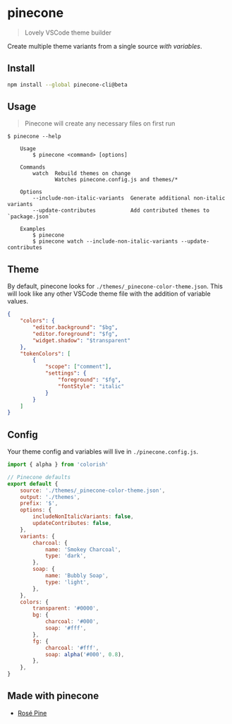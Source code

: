 # pinecone

> Lovely VSCode theme builder

Create multiple theme variants from a single source _with variables_.

## Install

```sh
npm install --global pinecone-cli@beta
```

## Usage

> Pinecone will create any necessary files on first run

```
$ pinecone --help

	Usage
		$ pinecone <command> [options]

	Commands
		watch  Rebuild themes on change
		       Watches pinecone.config.js and themes/*

	Options
		--include-non-italic-variants  Generate additional non-italic variants
		--update-contributes           Add contributed themes to `package.json`

	Examples
		$ pinecone
		$ pinecone watch --include-non-italic-variants --update-contributes
```

## Theme

By default, pinecone looks for `./themes/_pinecone-color-theme.json`. This will look like any other VSCode theme file with the addition of variable values.

```json
{
	"colors": {
		"editor.background": "$bg",
		"editor.foreground": "$fg",
		"widget.shadow": "$transparent"
	},
	"tokenColors": [
		{
			"scope": ["comment"],
			"settings": {
				"foreground": "$fg",
				"fontStyle": "italic"
			}
		}
	]
}
```

## Config

Your theme config and variables will live in `./pinecone.config.js`.

```js
import { alpha } from 'colorish'

// Pinecone defaults
export default {
	source: './themes/_pinecone-color-theme.json',
	output: './themes',
	prefix: '$',
	options: {
		includeNonItalicVariants: false,
		updateContributes: false,
	},
	variants: {
		charcoal: {
			name: 'Smokey Charcoal',
			type: 'dark',
		},
		soap: {
			name: 'Bubbly Soap',
			type: 'light',
		},
	},
	colors: {
		transparent: '#0000',
		bg: {
			charcoal: '#000',
			soap: '#fff',
		},
		fg: {
			charcoal: '#fff',
			soap: alpha('#000', 0.8),
		},
	},
}
```

## Made with pinecone

- [Rosé Pine](https://github.com/rose-pine/vscode)

